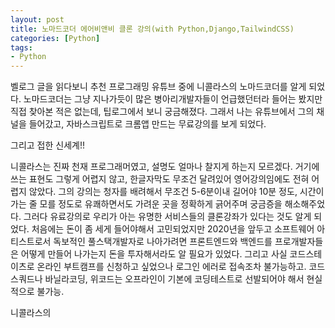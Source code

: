 ```yaml
---
layout: post
title: 노마드코더 에어비앤비 클론 강의(with Python,Django,TailwindCSS)
categories: [Python]
tags: 
- Python
---
```


벨로그 글을 읽다보니 추천 프로그래밍 유튜브 중에 니콜라스의 노마드코더를 알게 되었다. 
노마드코더는 그냥 지나가듯이 많은 병아리개발자들이 언급했던터라 들어는 봤지만 직접 찾아본 적은 없는데, 팁로그에서 보니 궁금해졌다. 
그래서 나는 유튜브에서 그의 채널을 들어갔고, 자바스크립트로 크롬앱 만드는 무료강의를 보게 되었다.

그리고 접한 신세계!! 

니콜라스는 진짜 천재 프로그래머였고, 설명도 얼마나 찰지게 하는지 모르겠다. 
거기에 쓰는 표현도 그렇게 어렵지 않고, 한글자막도 무조건 달려있어 영어강의임에도 전혀 어렵지 않았다.
그의 강의는 청자를 배려해서 무조건 5-6분이내 길어야 10분 정도, 시간이 가는 줄 모를 정도로 유쾌하면서도 가려운 곳을 정확하게 긁어주며 궁금증을 해소해주었다.
그러다 유료강의로 우리가 아는 유명한 서비스들의 클론강좌가 있다는 것도 알게 되었다.
처음에는 돈이 좀 세게 들어야해서 고민되었지만 2020년을 앞두고 소프트웨어 아티스트로서 독보적인 풀스택개발자로 나아가려면 프론트엔드와 백엔드를 프로개발자들은 어떻게 만들어 나가는지 돈을 투자해서라도 알 필요가 있었다.
그리고 사실 코드스테이츠로 온라인 부트캠프를 신청하고 싶었으나 로그인 에러로 접속조차 불가능하고. 코드스쿼드나 바닐라코딩, 위코드는 오프라인이 기본에 코딩테스트로 선발되어야 해서 현실적으로 불가능.

니콜라스의 

